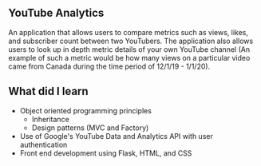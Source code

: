 ## YouTube Analytics
An application that allows users to compare metrics such as views, likes, and subscriber count between two YouTubers. The application also allows users to look up in depth metric details of your own YouTube channel (An example of such a metric would be how many views on a particular video came from Canada during the time period of 12/1/19 - 1/1/20). 

## What did I learn
- Object oriented programming principles
  - Inheritance
  - Design patterns (MVC and Factory)
- Use of Google's YouTube Data and Analytics API with user authentication 
- Front end development using Flask, HTML, and CSS
